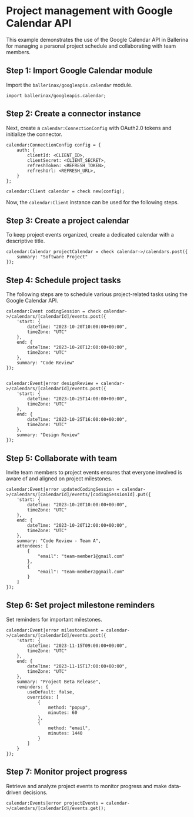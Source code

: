 # Project management with Google Calendar API

This example demonstrates the use of the Google Calendar API in Ballerina for managing a personal project schedule and collaborating with team members.

## Step 1: Import Google Calendar module

Import the `ballerinax/googleapis.calendar` module.

```ballerina
import ballerinax/googleapis.calendar;
```

## Step 2: Create a connector instance

Next, create a `calendar:ConnectionConfig` with OAuth2.0 tokens and initialize the connector.

```ballerina
calendar:ConnectionConfig config = {
    auth: {
        clientId: <CLIENT_ID>,
        clientSecret: <CLIENT_SECRET>,
        refreshToken: <REFRESH_TOKEN>,
        refreshUrl: <REFRESH_URL>,
    }
};

calendar:Client calendar = check new(config);
```

Now, the `calendar:Client` instance can be used for the following steps.

## Step 3: Create a project calendar

To keep project events organized, create a dedicated calendar with a descriptive title.

```ballerina
calendar:Calendar projectCalendar = check calendar->/calendars.post({
    summary: "Software Project"
});
```

## Step 4: Schedule project tasks

The following steps are to schedule various project-related tasks using the Google Calendar API.

```ballerina
calendar:Event codingSession = check calendar->/calendars/[calendarId]/events.post({
    'start: {
        dateTime: "2023-10-20T10:00:00+00:00",
        timeZone: "UTC"
    },
    end: {
        dateTime: "2023-10-20T12:00:00+00:00",
        timeZone: "UTC"
    },
    summary: "Code Review"
});


calendar:Event|error designReview = calendar->/calendars/[calendarId]/events.post({
    'start: {
        dateTime: "2023-10-25T14:00:00+00:00",
        timeZone: "UTC"
    },
    end: {
        dateTime: "2023-10-25T16:00:00+00:00",
        timeZone: "UTC"
    },
    summary: "Design Review"
});
```

## Step 5: Collaborate with team

Invite team members to project events ensures that everyone involved is aware of and aligned on project milestones.

```ballerina
calendar:Event|error updatedCodingSession = calendar->/calendars/[calendarId]/events/[codingSessionId].put({
    'start: {
        dateTime: "2023-10-20T10:00:00+00:00",
        timeZone: "UTC"
    },
    end: {
        dateTime: "2023-10-20T12:00:00+00:00",
        timeZone: "UTC"
    },
    summary: "Code Review - Team A",
    attendees: [
        {
            "email": "team-member1@gmail.com"
        },
        {
            "email": "team-member2@gmail.com"
        }
    ]
});
```

## Step 6: Set project milestone reminders

Set reminders for important milestones.

```ballerina
calendar:Event|error milestoneEvent = calendar->/calendars/[calendarId]/events.post({
    'start: {
        dateTime: "2023-11-15T09:00:00+00:00",
        timeZone: "UTC"
    },
    end: {
        dateTime: "2023-11-15T17:00:00+00:00",
        timeZone: "UTC"
    },
    summary: "Project Beta Release",
    reminders: {
        useDefault: false,
        overrides: [
            {
                method: "popup",
                minutes: 60
            },
            {
                method: "email",
                minutes: 1440
            }
        ]
    }
});
```

## Step 7: Monitor project progress

Retrieve and analyze project events to monitor progress and make data-driven decisions.

```ballerina
calendar:Events|error projectEvents = calendar->/calendars/[calendarId]/events.get();
```
